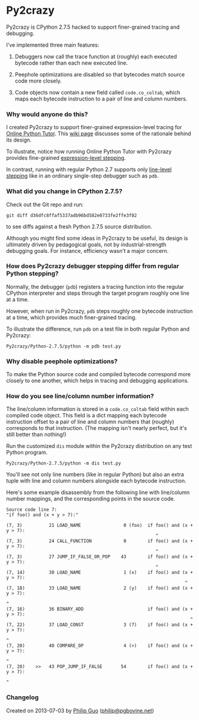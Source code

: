 Py2crazy
========

Py2crazy is CPython 2.7.5 hacked to support finer-grained tracing and
debugging.

I've implemented three main features:

1. Debuggers now call the trace function at (roughly) each executed
bytecode rather than each new executed line.

2. Peephole optimizations are disabled so that bytecodes match source
code more closely.

3. Code objects now contain a new field called `code.co_coltab`, which
maps each bytecode instruction to a pair of line and column numbers.


### Why would anyone do this?

I created Py2crazy to support finer-grained expression-level tracing
for [Online Python Tutor](http://pythontutor.com). This [wiki
page](https://github.com/pgbovine/OnlinePythonTutor/blob/master/v3/docs/project-ideas.md#hack-cpython-to-enable-sub-expression-level-tracing)
discusses some of the rationale behind its design.

To illustrate, notice how running Online Python Tutor with Py2crazy provides fine-grained
<a href="http://pythontutor.com/visualize.html#code=def+foo()%3A%0A++return+True%0A%0Ax+%3D+3%0Ay+%3D+5%0A%0Aif+foo()+and+(x+%2B+y+%3E+7)%3A%0A++print+'YES'%0Aelse%3A%0A++print+'NO'&mode=display&cumulative=false&heapPrimitives=false&drawParentPointers=false&textReferences=false&showOnlyOutputs=false&py=2crazy&curInstr=0">expression-level stepping</a>.

In contrast, running with regular Python 2.7 supports only
<a href="http://pythontutor.com/visualize.html#code=def+foo()%3A%0A++return+True%0A%0Ax+%3D+3%0Ay+%3D+5%0A%0Aif+foo()+and+(x+%2B+y+%3E+7)%3A%0A++print+'YES'%0Aelse%3A%0A++print+'NO'&mode=display&cumulative=false&heapPrimitives=false&drawParentPointers=false&textReferences=false&showOnlyOutputs=false&py=2&curInstr=0">line-level stepping</a>
like in an ordinary single-step debugger such as `pdb`.


### What did you change in CPython 2.7.5?

Check out the Git repo and run:

    git diff d36dfc8ffaf5337adb96bd582e0733fe2ffe3f02

to see diffs against a fresh Python 2.7.5 source distribution.

Although you might find some ideas in Py2crazy to be useful, its design
is ultimately driven by pedagogical goals, not by industrial-strength
debugging goals. For instance, efficiency wasn't a major concern.


### How does Py2crazy debugger stepping differ from regular Python stepping?

Normally, the debugger (`pdb`) registers a tracing function into the
regular CPython interpreter and steps through the target program roughly
one line at a time.

However, when run in Py2crazy, `pdb` steps roughly one bytecode
instruction at a time, which provides much finer-grained tracing.

To illustrate the difference, run `pdb` on a test file in both regular
Python and Py2crazy:

    Py2crazy/Python-2.7.5/python -m pdb test.py


### Why disable peephole optimizations?

To make the Python source code and compiled bytecode correspond more
closely to one another, which helps in tracing and debugging
applications.


### How do you see line/column number information?

The line/column information is stored in a `code.co_coltab` field within
each compiled code object. This field is a dict mapping each bytecode
instruction offset to a pair of line and column numbers that (roughly)
corresponds to that instruction. (The mapping isn't nearly perfect, but
it's still better than nothing!)

Run the customized `dis` module within the Py2crazy distribution on any
test Python program.

    Py2crazy/Python-2.7.5/python -m dis test.py

You'll see not only line numbers (like in regular Python) but also an
extra tuple with line and column numbers alongside each bytecode
instruction.

Here's some example disassembly from the following line with line/column
number mappings, and the corresponding points in the source code.

    Source code line 7:
    "if foo() and (x + y > 7):"

    (7, 3)          21 LOAD_NAME                0 (foo)  if foo() and (x + y > 7):
                                                            ^
    (7, 3)          24 CALL_FUNCTION            0        if foo() and (x + y > 7):
                                                            ^
    (7, 3)          27 JUMP_IF_FALSE_OR_POP    43        if foo() and (x + y > 7):
                                                            ^
    (7, 14)         30 LOAD_NAME                1 (x)    if foo() and (x + y > 7):
                                                                       ^
    (7, 18)         33 LOAD_NAME                2 (y)    if foo() and (x + y > 7):
                                                                           ^
    (7, 16)         36 BINARY_ADD                        if foo() and (x + y > 7):
                                                                         ^
    (7, 22)         37 LOAD_CONST               3 (7)    if foo() and (x + y > 7):
                                                                               ^
    (7, 20)         40 COMPARE_OP               4 (>)    if foo() and (x + y > 7):
                                                                             ^
    (7, 20)    >>   43 POP_JUMP_IF_FALSE       54        if foo() and (x + y > 7):
                                                                             ^


### Changelog

Created on 2013-07-03 by [Philip Guo](http://www.pgbovine.net/)
(philip@pgbovine.net)


